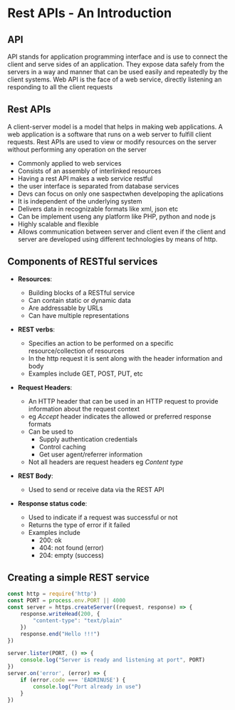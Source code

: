 # Rest APIs - An Introduction

## API

API stands for application programming interface and is use to connect the client and serve sides of an application. They expose data safely from the servers in a way and manner that can be used easily and repeatedly by the client systems. Web API is the face of a web service, directly listening an responding to all the client requests

## Rest APIs

A client-server model is a model that helps in making web applications. A web application is a software that runs on a web server to fulfill client requests.
Rest APIs are used to view or modify resources on the server without performing any operation on the server

- Commonly applied to web services
- Consists of an assembly of interlinked resources
- Having a rest API makes a web service restful
- the user interface is separated from database services
- Devs can focus on only one saspectwhen develpoping the aplications
- It is independent of the underlying system
- Delivers data in recognizable formats like xml, json etc
- Can be implement useng any platform like PHP, python and node js
- Highly scalable and flexible
- Allows communication between server and client even if the client and server are developed using different technologies by means of http.

## Components of RESTful services

- **Resources**:
  - Building blocks of a RESTful service
  - Can contain static or dynamic data
  - Are addressable by URLs
  - Can have multiple representations
- **REST verbs**:
  - Specifies an action to be performed on a specific resource/collection of resources
  - In the http request it is sent along with the header information and body
  - Examples include GET, POST, PUT, etc
- **Request Headers**:
  - An HTTP header that can be used in an HTTP request to provide information about the request context
  - eg *Accept* header indicates the allowed or preferred response formats
  - Can be used to
    - Supply authentication credentials
    - Control caching
    - Get user agent/referrer information
  - Not all headers are request headers eg *Content type*

- **REST Body**:
  - Used to send or receive data via the REST API

- **Response status code**:
  - Used to indicate if a request was successful or not
  - Returns the type of error if it failed
  - Examples include
    - 200: ok
    - 404: not found (error)
    - 204: empty (success)

## Creating a simple REST service

```javascript
const http = require('http')
const PORT = process.env.PORT || 4000
const server = https.createServer((request, response) => {
    response.writeHead(200, {
        "content-type": "text/plain"
    })
    response.end("Hello !!!")
})

server.lister(PORT, () => {
    console.log("Server is ready and listening at port", PORT)
})
server.on('error', (error) => {
    if (error.code === 'EADRINUSE') {
        console.log("Port already in use")
    }
})
```
